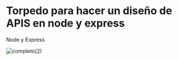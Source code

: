 # Torpedo para hacer un diseño de APIS en node y express
Node y Express

![completo(2)](https://user-images.githubusercontent.com/102434136/233662458-f652e673-1c95-4ebc-942a-25e5afa6ee11.jpeg)
